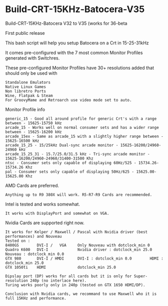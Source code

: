 # Build-CRT-15KHz-Batocera-V35
Build-CRT-15KHz-Batocera V32 to V35 (works for 36-beta

First public release

This bash script will help you setup Batocera on a Crt in 15-25-31kHz

It comes pre-configured with the 7 most common Monitor Profiles generated with Switchres.

These pre-configured Monitor Profiles have 30+ resolutions added that should only be used with

    Standalone Emulators
    Native Linux Games
    Non libretro Ports
    Wine, Flatpak & Steam
    For GroovyMame and Retroarch use video mode set to auto.

Monitor Profile info

    generic_15 - Good all around profile for generic Crt's with a range between - 15625-15750 kHz
    arcade_15 - Works well on normal consumer sets and has a wider range between - 15625-16200 kHz
    arcade_15ex - Same as arcade_15 with a slightly higher range between - 15625-16500 kHz
    arcade_15_25 - 15/25kHz Dual-sync arcade monitor - 15625-16200/24960-24960 kHz
    arcade_15_25_31 - 15.7/25.0/31.5 kHz - Tri-sync arcade monitor - 15625-16200/24960-24960/31400-31500 Khz
    ntsc - Consumer sets only capable of displaying 60Hz/525 - 15734.26-15734.26 Khz
    pal - Consumer sets only capable of displaying 50Hz/625 - 15625.00-15625.00 Khz

AMD Cards are preferred.

    Anything up to R9 380X will work. R5-R7-R9 Cards are recommended.

Intel is tested and works somewhat.

    It works with DisplayPort and somewhat on VGA.

Nvidia Cards are supported right now.

    It works for Kelper / Maxwell / Pascal with Nvidia driver (best performances) and Nouveau
    Tested on :
    8400GS        DVI-I /   VGA     Only Nouveau with dotclock_min 0
    Quadro K600   DVI-I             Nvidia driver : dotclock_min 25.0      Nouveau : dotclock_min 0.0
    GTX 980       DVI-I / HMDI      DVI-I : dotclock_min 0.0        HDMI : dotclock_min 25.0
    GTX 1050ti    HDMI              dotclock_min 25.0
    
    Dipslay port (DP) works for all cards but it is only for Super-resolution 240p (no interlace here).
    Turing works poorly only in 240p (tested on GTX 1650 HDMI/DP).
    
    Conclusion with Nvidia cards, we recommand to use Maxwell who it is full 15KHz and performance.
  
